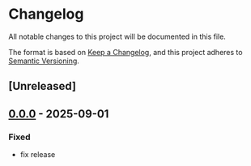 # Changelog

All notable changes to this project will be documented in this file.

The format is based on [Keep a Changelog](https://keepachangelog.com/en/1.0.0/),
and this project adheres to [Semantic Versioning](https://semver.org/spec/v2.0.0.html).

## [Unreleased]

## [0.0.0](https://github.com/graphql-hive/router/releases/tag/hive-router-v0.0.0) - 2025-09-01

### Fixed

- fix release
